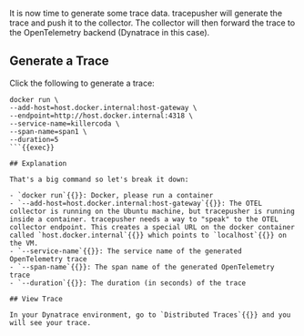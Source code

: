 It is now time to generate some trace data. tracepusher will generate the trace and push it to the collector. The collector will then forward the trace to the OpenTelemetry backend (Dynatrace in this case).

## Generate a Trace

Click the following to generate a trace:

```
docker run \
--add-host=host.docker.internal:host-gateway \
--endpoint=http://host.docker.internal:4318 \
--service-name=killercoda \
--span-name=span1 \
--duration=5
```{{exec}}

## Explanation

That's a big command so let's break it down:

- `docker run`{{}}: Docker, please run a container
- `--add-host=host.docker.internal:host-gateway`{{}}: The OTEL collector is running on the Ubuntu machine, but tracepusher is running inside a container. tracepusher needs a way to "speak" to the OTEL collector endpoint. This creates a special URL on the docker container called `host.docker.internal`{{}} which points to `localhost`{{}} on the VM.
- `--service-name`{{}}: The service name of the generated OpenTelemetry trace
- `--span-name`{{}}: The span name of the generated OpenTelemetry trace
- `--duration`{{}}: The duration (in seconds) of the trace

## View Trace

In your Dynatrace environment, go to `Distributed Traces`{{}} and you will see your trace.